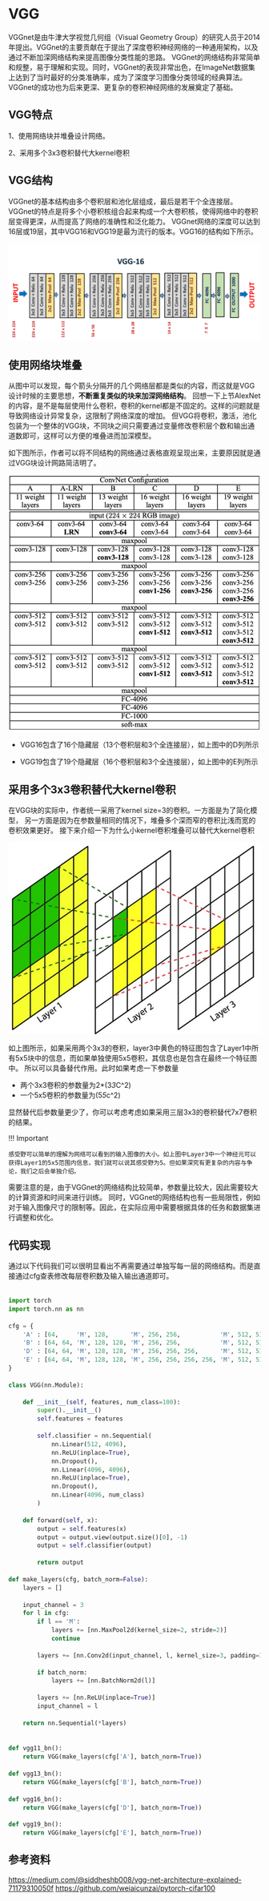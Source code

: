 # VGG

VGGnet是由牛津大学视觉几何组（Visual Geometry Group）的研究人员于2014年提出。VGGnet的主要贡献在于提出了深度卷积神经网络的一种通用架构，以及通过不断加深网络结构来提高图像分类性能的思路。
VGGnet的网络结构非常简单和规整，易于理解和实现。同时，VGGnet的表现非常出色，在ImageNet数据集上达到了当时最好的分类准确率，成为了深度学习图像分类领域的经典算法。VGGnet的成功也为后来更深、更复杂的卷积神经网络的发展奠定了基础。

## VGG特点
1、使用网络块并堆叠设计网络。

2、采用多个3x3卷积替代大kernel卷积

## VGG结构

VGGnet的基本结构由多个卷积层和池化层组成，最后是若干个全连接层。VGGnet的特点是将多个小卷积核组合起来构成一个大卷积核，使得网络中的卷积层变得更深，从而提高了网络的准确性和泛化能力。
VGGnet网络的深度可以达到16层或19层，其中VGG16和VGG19是最为流行的版本。VGG16的结构如下所示。

![](../img/03/02/vgg16-block.png)

## 使用网络块堆叠

从图中可以发现，每个箭头分隔开的几个网络层都是类似的内容，而这就是VGG设计时候的主要思想，**不断重复类似的块来加深网络结构**。
回想一下上节AlexNet的内容，是不是每层使用什么卷积，卷积的kernel都是不固定的。这样的问题就是导致网络设计异常复杂，这限制了网络深度的增加。
但VGG将卷积，激活，池化包装为一个整体的VGG块，不同块之间只需要通过变量修改卷积层个数和输出通道数即可，这样可以方便的堆叠进而加深模型。

如下图所示，作者可以将不同结构的网络通过表格直观呈现出来，主要原因就是通过VGG块设计网路简洁明了。

![](../img/03/02/vgg.png)

- VGG16包含了16个隐藏层（13个卷积层和3个全连接层），如上图中的D列所示

- VGG19包含了19个隐藏层（16个卷积层和3个全连接层），如上图中的E列所示


## 采用多个3x3卷积替代大kernel卷积
在VGG块的实际中，作者统一采用了kernel size=3的卷积。一方面是为了简化模型，
另一方面是因为在参数量相同的情况下，堆叠多个深而窄的卷积比浅而宽的卷积效果更好。
接下来介绍一下为什么小kernel卷积堆叠可以替代大kernel卷积

![](../img/03/02/ganshouye.png)

如上图所示，如果采用两个3x3的卷积，layer3中黄色的特征图包含了Layer1中所有5x5块中的信息，而如果单独使用5x5卷积，其信息也是包含在最终一个特征图中。
所以可以具备替代作用。此时如果考虑一下参数量

- 两个3x3卷积的参数量为2*(3*3*C^2)
- 一个5x5卷积的参数量为(5*5*c^2)

显然替代后参数量更少了，你可以考虑考虑如果采用三层3x3的卷积替代7x7卷积的结果。

!!! Important

    感受野可以简单的理解为网络可以看到的输入图像的大小。如上图中Layer3中一个神经元可以获得Layer1的5x5范围内信息，我们就可以说其感受野为5。但如果深究有更复杂的内容与争论，我们之后会单独介绍。

需要注意的是，由于VGGnet的网络结构比较简单，参数量比较大，因此需要较大的计算资源和时间来进行训练。
同时，VGGnet的网络结构也有一些局限性，例如对于输入图像尺寸的限制等。因此，在实际应用中需要根据具体的任务和数据集进行调整和优化。

## 代码实现

通过以下代码我们可以很明显看出不再需要通过单独写每一层的网络结构。而是直接通过cfg查表修改每层卷积数及输入输出通道即可。

```python

import torch
import torch.nn as nn

cfg = {
    'A' : [64,     'M', 128,      'M', 256, 256,           'M', 512, 512,           'M', 512, 512,           'M'],
    'B' : [64, 64, 'M', 128, 128, 'M', 256, 256,           'M', 512, 512,           'M', 512, 512,           'M'],
    'D' : [64, 64, 'M', 128, 128, 'M', 256, 256, 256,      'M', 512, 512, 512,      'M', 512, 512, 512,      'M'],
    'E' : [64, 64, 'M', 128, 128, 'M', 256, 256, 256, 256, 'M', 512, 512, 512, 512, 'M', 512, 512, 512, 512, 'M']
}

class VGG(nn.Module):

    def __init__(self, features, num_class=100):
        super().__init__()
        self.features = features

        self.classifier = nn.Sequential(
            nn.Linear(512, 4096),
            nn.ReLU(inplace=True),
            nn.Dropout(),
            nn.Linear(4096, 4096),
            nn.ReLU(inplace=True),
            nn.Dropout(),
            nn.Linear(4096, num_class)
        )

    def forward(self, x):
        output = self.features(x)
        output = output.view(output.size()[0], -1)
        output = self.classifier(output)

        return output

def make_layers(cfg, batch_norm=False):
    layers = []

    input_channel = 3
    for l in cfg:
        if l == 'M':
            layers += [nn.MaxPool2d(kernel_size=2, stride=2)]
            continue

        layers += [nn.Conv2d(input_channel, l, kernel_size=3, padding=1)]

        if batch_norm:
            layers += [nn.BatchNorm2d(l)]

        layers += [nn.ReLU(inplace=True)]
        input_channel = l

    return nn.Sequential(*layers)


def vgg11_bn():
    return VGG(make_layers(cfg['A'], batch_norm=True))

def vgg13_bn():
    return VGG(make_layers(cfg['B'], batch_norm=True))

def vgg16_bn():
    return VGG(make_layers(cfg['D'], batch_norm=True))

def vgg19_bn():
    return VGG(make_layers(cfg['E'], batch_norm=True))
```



## 参考资料
https://medium.com/@siddheshb008/vgg-net-architecture-explained-71179310050f
https://github.com/weiaicunzai/pytorch-cifar100





